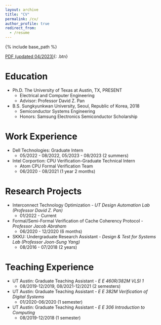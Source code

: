 ```yaml
---
layout: archive
title: "CV"
permalink: /cv/
author_profile: true
redirect_from:
  - /resume
---
```

{% include base_path %}

[PDF (updated 04/2023)](/files/Hyunsu_Chae_resume.pdf){: .btn}

Education
======
* Ph.D. The University of Texas at Austin, TX, PRESENT
  * Electrical and Computer Engineering
  * Advisor: Professor David Z. Pan
* B.S. Sungkyunkwan University, Seoul, Republic of Korea, 2018
  * Semiconductor Systems Engineering
  * Honors: Samsung Electronics Semiconductor Scholarship


Work Experience
======
* Dell Technologies: Graduate Intern
  * 05/2022 - 08/2022, 05/2023 - 08/2023 (2 summers)
* Intel Corportion: CPU Verification-Graduate Technical Intern
  * Atom CPU Formal Verification Team 
  * 06/2020 - 08/2021 (1 year 2 months)
  
Research Projects
======
* Interconnect Technology Optimization - *UT Design Automation Lab (Professor David Z. Pan)* 
  * 01/2022 - Current
* Formal/Semi-Formal Verification of Cache Coherency Protocol - *Professor Jacob Abraham*
  * 06/2020 - 12/2020 (6 months)
* SKKU: Undergraduate Research Assistant - *Design & Test for Systems Lab (Professor Joon-Sung Yang)*
  * 08/2016 - 07/2018 (2 years)


Teaching Experience
======
* UT Austin: Graduate Teaching Assistant - *E E 460R/382M VLSI 1*
  * 08/2019-12/2019, 08/2021-12/2021 (2 semesters) 
* UT Austin: Graduate Teaching Assistant - *E E 382M Verification of Digital Systems*
  * 01/2020-06/2020 (1 semester)
* UT Austin: Graduate Teaching Assistant - *E E 306 Introduction to Computing*
  * 08/2019-12/2018 (1 semester)

